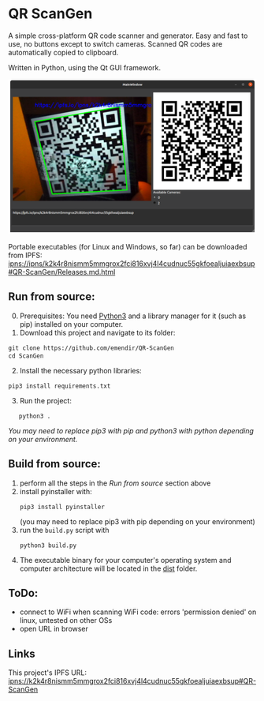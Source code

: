 # QR ScanGen

A simple cross-platform QR code scanner and generator. Easy and fast to use, no buttons except to switch cameras. Scanned QR codes are automatically copied to clipboard.

Written in Python, using the Qt GUI framework.

![](Screenshot_QR_ScanGen.png)

Portable executables (for Linux and Windows, so far) can be downloaded from IPFS:  
[ipns://ipns/k2k4r8nismm5mmgrox2fci816xvj4l4cudnuc55gkfoealjuiaexbsup#QR-ScanGen/Releases.md.html](http://ipfs.io/ipns/k2k4r8nismm5mmgrox2fci816xvj4l4cudnuc55gkfoealjuiaexbsup#QR-ScanGen/Releases.md.html)

## Run from source:
0. Prerequisites: You need [Python3](python.org) and a library manager for it (such as pip) installed on your computer.
1. Download this project and navigate to its folder:
  ```shell
  git clone https://github.com/emendir/QR-ScanGen
  cd ScanGen
  ```
2. Install the necessary python libraries:
  ```shell
  pip3 install requirements.txt
  ```
3. Run the project:
  ```shell
     python3 .
  ```
_You may need to replace pip3 with pip and python3 with python depending on your environment._

## Build from source:
1. perform all the steps in the _Run from source_ section above
2. install pyinstaller with:
    ```shell
    pip3 install pyinstaller
    ```
    (you may need to replace pip3 with pip depending on your environment)
3. run the `build.py` script with
   ```shell
   python3 build.py
   ```
4. The executable binary for your computer's operating system and computer architecture will be located in the [dist](./dist) folder.



## ToDo:
- connect to WiFi when scanning WiFi code: errors 'permission denied' on linux, untested on other OSs
- open URL in browser

## Links
This project's IPFS URL:  
[ipns://k2k4r8nismm5mmgrox2fci816xvj4l4cudnuc55gkfoealjuiaexbsup#QR-ScanGen](https://ipfs.io/ipns/k2k4r8nismm5mmgrox2fci816xvj4l4cudnuc55gkfoealjuiaexbsup#QR-ScanGen)